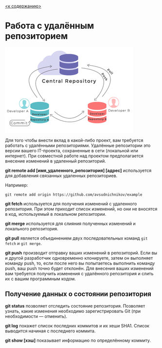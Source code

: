 [<к содержанию>](readme.md)

# Работа с удалённым репозиторием

![](./assets/rep.png)

Для того чтобы внести вклад в какой-либо проект, вам требуется работать с удалёнными репозиториями. Удалённые репозитории это версии вашего IT-проекта, сохраненные в сети (локальной или интернет). При совместной работе над проектом предполагается внесение изменений в удаленный репозиторий.

**git remote add [имя_удаленного_репозитория] [адрес]** используется для добавления связанных удаленных репозиториев.

Например:

```php=
git remote add origin https://github.com/avsudnichnikov/example
```
**git fetch** используется для получения изменений с удаленного репозитория. При этом приходит список изменений, но они не вносятся в код, используемый в локальном репозитории.

**git merge** используется для слияния полученных изменений и локального репозитория.

**git pull** является объединением двух последовательных команд `git fetch` и `git merge`.

**git push** производит отправку ваших изменений в репозиторий. Если вы и другой разработчик одновременно клонируете, затем он выполняет команду push, то, если после него вы попытаетесь выполнить команду push, ваш push точно будет отклонён. Для внесения ваших изменений вам требуется получить изменения с удалённого репозитория и слить их с вашим программным кодом.

## Получение данных о состоянии репозитория

**git status** позволяет отследить состояние репозитория. Позволяет узнать, какие изменения необходимо зарегистрировать Git (при необходимости — отменить).

**git log** покажет список последних коммитов и их хеши SHA1. Список выводится начиная с последнего коммита.

**git show [хэш]** показывает информацию по определённому коммиту.